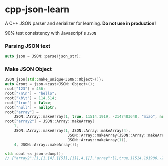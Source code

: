 # cpp-json-learn

A C++ JSON parser and serializer for learning. **Do not use in production!**

90% test consistency with Javascript's `JSON`

### Parsing JSON text

```cpp
auto json = JSON::parse(json_str);
```

### Make JSON Object

```cpp
JSON json{std::make_unique<JSON::Object>()};
auto &root = json->cast<JSON::Object>();
root["123"] = 456;
root["\n\n"] = "hello";
root["\b\t"] = 114.514;
root["true"] = false;
root["null"] = nullptr;
root["array"] =
    JSON::Array::makeArray(1, true, 11514.1919, -2147483648, "miao", nullptr);
root["array2"] = JSON::Array::makeArray(
    1,
    JSON::Array::makeArray(1, JSON::Array::makeArray(4),
                            JSON::Array::makeArray(JSON::Array::makeArray(5)),
                            JSON::Array::makeArray(1)),
    4, JSON::Array::makeArray());

std::cout << json->dump();
// {"array2":[1,[1,[4],[[5]],[1]],4,[]],"array":[1,true,11514.191900,-2147483648,"miao",null],"null":null,"\b\t":114.514000,"true":false,"\n\n":"hello","123":456}
```
